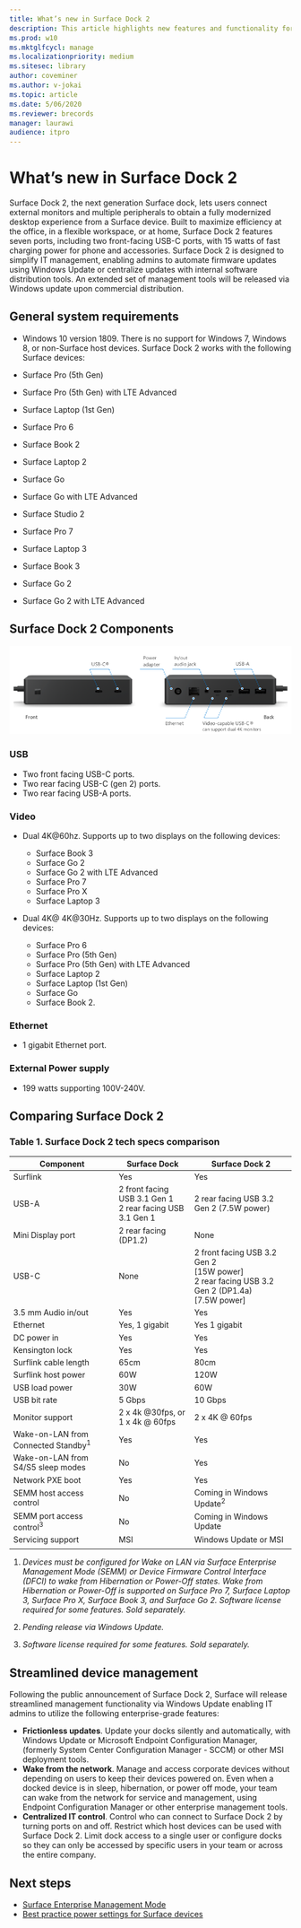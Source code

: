 ```yaml
---
title: What’s new in Surface Dock 2
description: This article highlights new features and functionality for the next generation Surface Dock.
ms.prod: w10
ms.mktglfcycl: manage
ms.localizationpriority: medium
ms.sitesec: library
author: coveminer
ms.author: v-jokai
ms.topic: article
ms.date: 5/06/2020
ms.reviewer: brecords
manager: laurawi
audience: itpro
---
```

# What’s new in Surface Dock 2

Surface Dock 2, the next generation Surface dock, lets users connect external monitors and multiple peripherals to obtain a fully modernized desktop experience from a Surface device. Built to maximize efficiency at the office, in a flexible workspace, or at home, Surface Dock 2 features seven ports, including two front-facing USB-C ports, with 15 watts of fast charging power for phone and accessories. Surface Dock 2 is designed to simplify IT management, enabling admins to automate firmware updates using Windows Update or centralize updates with internal software distribution tools. An extended set of management tools will be released via Windows update upon commercial distribution.

## General system requirements

- Windows 10 version 1809. There is no support for Windows 7, Windows 8, or non-Surface host devices. Surface Dock 2 works with the following Surface devices:

- Surface Pro (5th Gen)
- Surface Pro (5th Gen) with LTE Advanced
- Surface Laptop (1st Gen)
- Surface Pro 6
- Surface Book 2
- Surface Laptop 2
- Surface Go
- Surface Go with LTE Advanced
- Surface Studio 2 
- Surface Pro 7
- Surface Laptop 3
- Surface Book 3
- Surface Go 2
- Surface Go 2 with LTE Advanced


## Surface Dock 2 Components

![Surface Dock 2 Components](./images/surface-dock2.png)
 
### USB

- Two front facing USB-C ports.
- Two rear facing USB-C (gen 2) ports.
- Two rear facing USB-A ports. 

### Video
 	
- Dual 4K@60hz. Supports up to two displays on the following devices:

  - Surface Book 3
  - Surface Go 2
  - Surface Go 2 with LTE Advanced
  - Surface Pro 7
  - Surface Pro X
  - Surface Laptop 3

- Dual 4K@ 4K@30Hz. Supports up to two displays on the following devices:

  - Surface Pro 6
  - Surface Pro (5th Gen)
  - Surface Pro (5th Gen) with LTE Advanced
  - Surface Laptop 2
  - Surface Laptop (1st Gen)
  - Surface Go
  - Surface Book 2.

### Ethernet

- 1 gigabit Ethernet port. 

### External Power supply

- 199 watts supporting 100V-240V.


## Comparing Surface Dock 2 

### Table 1. Surface Dock 2 tech specs comparison

|Component|Surface Dock|Surface Dock 2|
|---|---|---|
|Surflink|Yes|Yes|
|USB-A|2 front facing USB 3.1 Gen 1<br>2 rear facing USB 3.1 Gen 1|2 rear facing USB 3.2 Gen 2 (7.5W power)|
|Mini Display port|2 rear facing (DP1.2)|None|
|USB-C|None|2 front facing USB 3.2 Gen 2<br>[15W power]<br>2 rear facing USB 3.2 Gen 2 (DP1.4a)<br>[7.5W power]|
|3.5 mm Audio in/out|Yes|Yes|
|Ethernet|Yes, 1 gigabit|Yes 1 gigabit|
|DC power in|Yes|Yes|
|Kensington lock|Yes|Yes|
|Surflink cable length|65cm|80cm|
|Surflink host power|60W|120W|
|USB load power|30W|60W|
|USB bit rate|5 Gbps|10 Gbps|
|Monitor support|2 x 4k @30fps, or<br>1 x 4k @ 60fps|2 x 4K @ 60fps|
|Wake-on-LAN from Connected Standby<sup>1</sup>|Yes|Yes|
|Wake-on-LAN from S4/S5 sleep modes|No|Yes|
|Network PXE boot|Yes|Yes|
|SEMM host access control|No|Coming in Windows Update<sup>2</sup>|
|SEMM port access control<sup>3</sup>|No|Coming in Windows Update|
|Servicing support|MSI|Windows Update or MSI|
||||

1. *Devices must be configured for Wake on LAN via Surface Enterprise Management Mode (SEMM) or Device Firmware Control Interface (DFCI) to wake from Hibernation or Power-Off states. Wake from Hibernation or Power-Off is supported on Surface Pro 7, Surface Laptop 3, Surface Pro X, Surface Book 3, and Surface Go 2.  Software license required for some features. Sold separately.*

2. *Pending release via Windows Update.*

3. *Software license required for some features. Sold separately.*

## Streamlined device management

Following the public announcement of Surface Dock 2, Surface will release streamlined management functionality via Windows Update enabling IT admins to utilize the following enterprise-grade features:

- **Frictionless updates**. Update your docks silently and automatically, with Windows Update or Microsoft Endpoint Configuration Manager, (formerly System Center Configuration Manager - SCCM) or other MSI deployment tools. 
- **Wake from the network**. Manage and access corporate devices without depending on users to keep their devices powered on. Even when a docked device is in sleep, hibernation, or power off mode, your team can wake from the network for service and management, using Endpoint Configuration Manager or other enterprise management tools.
- **Centralized IT control**. Control who can connect to Surface Dock 2 by turning ports on and off. Restrict which host devices can be used with Surface Dock 2. Limit dock access to a single user or configure docks so they can only be accessed by specific users in your team or across the entire company.

## Next steps

- [Surface Enterprise Management Mode](surface-enterprise-management-mode.md)
- [Best practice power settings for Surface devices](maintain-optimal-power-settings-on-Surface-devices.md)